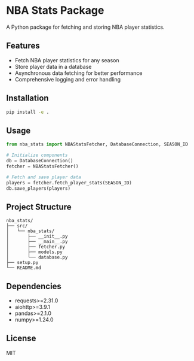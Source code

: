 # NBA Stats Package

A Python package for fetching and storing NBA player statistics.

## Features

- Fetch NBA player statistics for any season
- Store player data in a database
- Asynchronous data fetching for better performance
- Comprehensive logging and error handling

## Installation

```bash
pip install -e .
```

## Usage

```python
from nba_stats import NBAStatsFetcher, DatabaseConnection, SEASON_ID

# Initialize components
db = DatabaseConnection()
fetcher = NBAStatsFetcher()

# Fetch and save player data
players = fetcher.fetch_player_stats(SEASON_ID)
db.save_players(players)
```

## Project Structure

```
nba_stats/
├── src/
│   └── nba_stats/
│       ├── __init__.py
│       ├── __main__.py
│       ├── fetcher.py
│       ├── models.py
│       └── database.py
├── setup.py
└── README.md
```

## Dependencies

- requests>=2.31.0
- aiohttp>=3.9.1
- pandas>=2.1.0
- numpy>=1.24.0

## License

MIT 